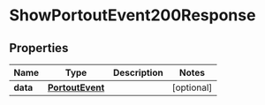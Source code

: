 

# ShowPortoutEvent200Response


## Properties

| Name | Type | Description | Notes |
|------------ | ------------- | ------------- | -------------|
|**data** | [**PortoutEvent**](PortoutEvent.md) |  |  [optional] |



